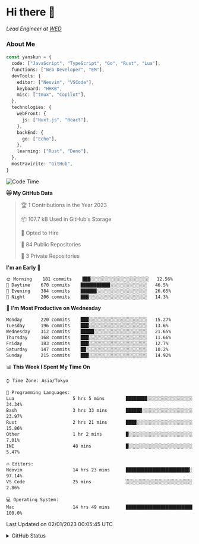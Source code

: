 # Hi there&nbsp;:wave:

_Lead Engineer at [WED](https://github.com/wedinc)_

### About Me

```ts
const yanskun = {
  code: ["JavaScript", "TypeScript", "Go", "Rust", "Lua"],
  functions: ["Web Developer", "EM"],
  devTools: {
    editor: ["Neovim", "VSCode"],
    keyboard: "HHKB",
    misc: ["tmux", "Copilot"],
  },
  technologies: {
    webFront: {
      js: ["Nuxt.js", "React"],
    },
    backEnd: {
      go: ["Echo"],
    },
    learning: ["Rust", "Deno"],
  },
  mostFavirite: "GitHub",
}
```

<!--START_SECTION:waka-->
![Code Time](http://img.shields.io/badge/Code%20Time-63%20hrs%2031%20mins-blue)

**🐱 My GitHub Data** 

> 🏆 1 Contributions in the Year 2023
 > 
> 📦 107.7 kB Used in GitHub's Storage 
 > 
> 💼 Opted to Hire
 > 
> 📜 84 Public Repositories 
 > 
> 🔑 3 Private Repositories  
 > 
**I'm an Early 🐤** 

```text
🌞 Morning    181 commits    ███░░░░░░░░░░░░░░░░░░░░░░   12.56% 
🌆 Daytime    670 commits    ███████████░░░░░░░░░░░░░░   46.5% 
🌃 Evening    384 commits    ██████░░░░░░░░░░░░░░░░░░░   26.65% 
🌙 Night      206 commits    ███░░░░░░░░░░░░░░░░░░░░░░   14.3%

```
📅 **I'm Most Productive on Wednesday** 

```text
Monday       220 commits    ███░░░░░░░░░░░░░░░░░░░░░░   15.27% 
Tuesday      196 commits    ███░░░░░░░░░░░░░░░░░░░░░░   13.6% 
Wednesday    312 commits    █████░░░░░░░░░░░░░░░░░░░░   21.65% 
Thursday     168 commits    ███░░░░░░░░░░░░░░░░░░░░░░   11.66% 
Friday       183 commits    ███░░░░░░░░░░░░░░░░░░░░░░   12.7% 
Saturday     147 commits    ██░░░░░░░░░░░░░░░░░░░░░░░   10.2% 
Sunday       215 commits    ███░░░░░░░░░░░░░░░░░░░░░░   14.92%

```


📊 **This Week I Spent My Time On** 

```text
⌚︎ Time Zone: Asia/Tokyo

💬 Programming Languages: 
Lua                      5 hrs 5 mins        ████████░░░░░░░░░░░░░░░░░   34.34% 
Bash                     3 hrs 33 mins       ██████░░░░░░░░░░░░░░░░░░░   23.97% 
Rust                     2 hrs 21 mins       ████░░░░░░░░░░░░░░░░░░░░░   15.86% 
Other                    1 hr 2 mins         █░░░░░░░░░░░░░░░░░░░░░░░░   7.01% 
INI                      48 mins             █░░░░░░░░░░░░░░░░░░░░░░░░   5.47%

🔥 Editors: 
Neovim                   14 hrs 23 mins      ████████████████████████░   97.14% 
VS Code                  25 mins             ░░░░░░░░░░░░░░░░░░░░░░░░░   2.86%

💻 Operating System: 
Mac                      14 hrs 49 mins      █████████████████████████   100.0%

```


 Last Updated on 02/01/2023 00:05:45 UTC
<!--END_SECTION:waka-->

<details>
<summary>GitHub Status</summary>
<picture>
  <source media="(prefers-color-scheme: dark)" srcset="https://raw.githubusercontent.com/yanskun/yanskun/master/profile-summary-card-output/nord_dark/0-profile-details.svg">
 <img src="https://raw.githubusercontent.com/yanskun/yanskun/master/profile-summary-card-output/default/0-profile-details.svg">
</picture>
<br>
<picture>
  <source media="(prefers-color-scheme: dark)" srcset="https://raw.githubusercontent.com/yanskun/yanskun/master/profile-summary-card-output/nord_dark/1-repos-per-language.svg">
 <img src="https://raw.githubusercontent.com/yanskun/yanskun/master/profile-summary-card-output/default/1-repos-per-language.svg">
</picture>
<picture>
  <source media="(prefers-color-scheme: dark)" srcset="https://raw.githubusercontent.com/yanskun/yanskun/master/profile-summary-card-output/nord_dark/2-most-commit-language.svg">
 <img src="https://raw.githubusercontent.com/yanskun/yanskun/master/profile-summary-card-output/default/2-most-commit-language.svg">
</picture>
<br>
<picture>
  <source media="(prefers-color-scheme: dark)" srcset="https://raw.githubusercontent.com/yanskun/yanskun/master/profile-summary-card-output/nord_dark/3-stats.svg">
 <img src="https://raw.githubusercontent.com/yanskun/yanskun/master/profile-summary-card-output/default/3-stats.svg">
</picture>
<picture>
  <source media="(prefers-color-scheme: dark)" srcset="https://raw.githubusercontent.com/yanskun/yanskun/master/profile-summary-card-output/nord_dark/4-productive-time.svg">
 <img src="https://raw.githubusercontent.com/yanskun/yanskun/master/profile-summary-card-output/default/4-productive-time.svg">
</picture>
</details>
